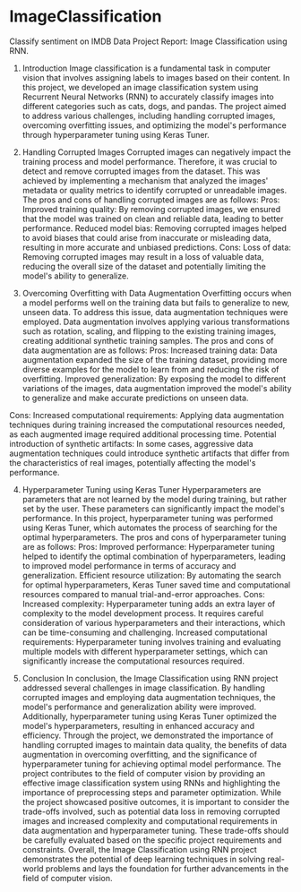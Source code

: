 # ImageClassification
Classify sentiment on IMDB Data
Project Report: Image Classification using RNN.
1. Introduction
Image classification is a fundamental task in computer vision that involves assigning labels to images based on their content. In this project, we developed an image classification system using Recurrent Neural Networks (RNN) to accurately classify images into different categories such as cats, dogs, and pandas. The project aimed to address various challenges, including handling corrupted images, overcoming overfitting issues, and optimizing the model's performance through hyperparameter tuning using Keras Tuner.

2. Handling Corrupted Images
Corrupted images can negatively impact the training process and model performance. Therefore, it was crucial to detect and remove corrupted images from the dataset. This was achieved by implementing a mechanism that analyzed the images' metadata or quality metrics to identify corrupted or unreadable images. The pros and cons of handling corrupted images are as follows:
Pros:
Improved training quality: By removing corrupted images, we ensured that the model was trained on clean and reliable data, leading to better performance.
Reduced model bias: Removing corrupted images helped to avoid biases that could arise from inaccurate or misleading data, resulting in more accurate and unbiased predictions.
Cons:
Loss of data: Removing corrupted images may result in a loss of valuable data, reducing the overall size of the dataset and potentially limiting the model's ability to generalize.

3. Overcoming Overfitting with Data Augmentation
Overfitting occurs when a model performs well on the training data but fails to generalize to new, unseen data. To address this issue, data augmentation techniques were employed. Data augmentation involves applying various transformations such as rotation, scaling, and flipping to the existing training images, creating additional synthetic training samples. The pros and cons of data augmentation are as follows:
Pros:
Increased training data: Data augmentation expanded the size of the training dataset, providing more diverse examples for the model to learn from and reducing the risk of overfitting.
Improved generalization: By exposing the model to different variations of the images, data augmentation improved the model's ability to generalize and make accurate predictions on unseen data.


Cons:
Increased computational requirements: Applying data augmentation techniques during training increased the computational resources needed, as each augmented image required additional processing time.
Potential introduction of synthetic artifacts: In some cases, aggressive data augmentation techniques could introduce synthetic artifacts that differ from the characteristics of real images, potentially affecting the model's performance.

4. Hyperparameter Tuning using Keras Tuner
Hyperparameters are parameters that are not learned by the model during training, but rather set by the user. These parameters can significantly impact the model's performance. In this project, hyperparameter tuning was performed using Keras Tuner, which automates the process of searching for the optimal hyperparameters. The pros and cons of hyperparameter tuning are as follows:
Pros:
Improved performance: Hyperparameter tuning helped to identify the optimal combination of hyperparameters, leading to improved model performance in terms of accuracy and generalization.
Efficient resource utilization: By automating the search for optimal hyperparameters, Keras Tuner saved time and computational resources compared to manual trial-and-error approaches.
Cons:
Increased complexity: Hyperparameter tuning adds an extra layer of complexity to the model development process. It requires careful consideration of various hyperparameters and their interactions, which can be time-consuming and challenging.
Increased computational requirements: Hyperparameter tuning involves training and evaluating multiple models with different hyperparameter settings, which can significantly increase the computational resources required.

5. Conclusion
In conclusion, the Image Classification using RNN project addressed several challenges in image classification. By handling corrupted images and employing data augmentation techniques, the model's performance and generalization ability were improved. Additionally, hyperparameter tuning using Keras Tuner optimized the model's hyperparameters, resulting in enhanced accuracy and efficiency.
Through the project, we demonstrated the importance of handling corrupted images to maintain data quality, the benefits of data augmentation in overcoming overfitting, and the significance of hyperparameter tuning for achieving optimal model performance. The project contributes to the field of computer vision by providing an effective image classification system using RNNs and highlighting the importance of preprocessing steps and parameter optimization.
While the project showcased positive outcomes, it is important to consider the trade-offs involved, such as potential data loss in removing corrupted images and increased complexity and computational requirements in data augmentation and hyperparameter tuning. These trade-offs should be carefully evaluated based on the specific project requirements and constraints.
Overall, the Image Classification using RNN project demonstrates the potential of deep learning techniques in solving real-world problems and lays the foundation for further advancements in the field of computer vision.
